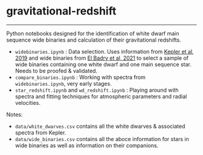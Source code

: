 # gravitational-redshift
---

Python notebooks designed for the identification of white dwarf main sequence wide binaries and calculation of their gravitational redshifts.
* `widebinaries.ipynb` : Data selection. Uses information from [Kepler et al, 2019](https://ui.adsabs.harvard.edu/abs/2019MNRAS.486.2169K/abstract) and wide binaries from [El Badry et al, 2021](https://ui.adsabs.harvard.edu/abs/2021MNRAS.506.2269E/abstract) to select a sample of wide binaries containing one white dwarf and one main sequence star. Needs to be proofed & validated.
* `compare_binaries.ipynb` : Working with spectra from `widebinaries.ipynb`, very early stages.
* `star_redshift.ipynb` and `wd_redshift.ipynb` : Playing around with spectra and fitting techniques for atmospheric parameters and radial velocities.

Notes:
* `data/white_dwarves.csv` contains all the white dwarves & associated spectra from Kepler.
* `data/wide_binaries.csv` contains all the aboce information for stars in wide binaries as well as information on their companions.
